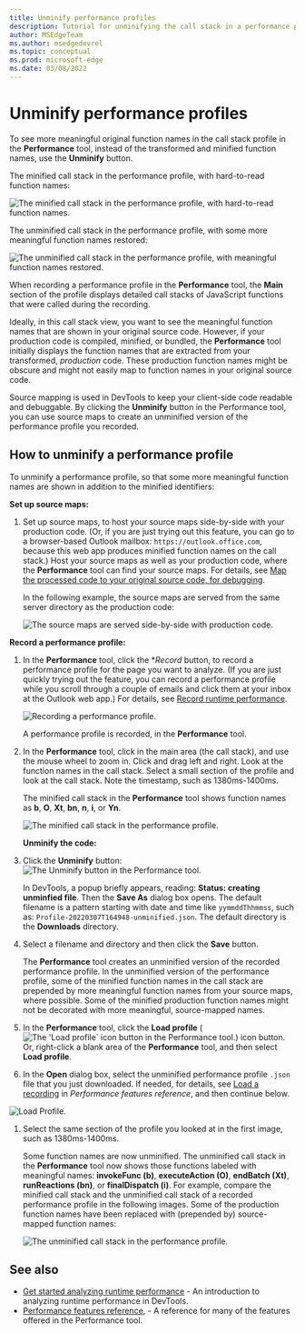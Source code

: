 ```yaml
---
title: Unminify performance profiles
description: Tutorial for unminifying the call stack in a performance profile using source maps.
author: MSEdgeTeam
ms.author: msedgedevrel
ms.topic: conceptual
ms.prod: microsoft-edge
ms.date: 03/08/2022
---
```

# Unminify performance profiles

To see more meaningful original function names in the call stack profile in the **Performance** tool, instead of the transformed and minified function names, use the **Unminify** button.

The minified call stack in the performance profile, with hard-to-read function names:

![The minified call stack in the performance profile, with hard-to-read function names.](images/minified-perf-profile.msft.png)

The unminified call stack in the performance profile, with some more meaningful function names restored:

![The unminified call stack in the performance profile, with meaningful function names restored.](images/unminified-perf-profile.msft.png)

When recording a performance profile in the **Performance** tool, the **Main** section of the profile displays detailed call stacks of JavaScript functions that were called during the recording.  

Ideally, in this call stack view, you want to see the meaningful function names that are shown in your original source code.  However, if your production code is compiled, minified, or bundled, the **Performance** tool initially displays the function names that are extracted from your transformed, _production_ code.  These production function names might be obscure and might not easily map to function names in your original source code.

<!-- todo: review all mentions of "source mapping" in this article - what is the relation between these 3 features/technologies?
*  source mapping and its UX/benefits
*  unminification and its UX/benefits
*  ADO secure server (for source maps) and its UX/benefits
-->
Source mapping is used in DevTools to keep your client-side code readable and debuggable.  By clicking the **Unminify** button in the Performance tool, you can use source maps to create an unminified version of the performance profile you recorded.


<!-- ====================================================================== -->
## How to unminify a performance profile

To unminify a performance profile, so that some more meaningful function names are shown in addition to the minified identifiers:

   **Set up source maps:**

1. Set up source maps, to host your source maps side-by-side with your production code.  (Or, if you are just trying out this feature, you can go to a browser-based Outlook mailbox: `https://outlook.office.com`, because this web app produces minified function names on the call stack.)  Host your source maps as well as your production code, where the **Performance** tool can find your source maps.<!-- Can you use ado server for secure hosting of source maps?-->  For details, see [Map the processed code to your original source code, for debugging](/microsoft-edge/devtools-guide-chromium/javascript/source-maps).

   In the following example, the source maps are served from the same server directory as the production code:

   ![The source maps are served side-by-side with production code.](images/unminify-perf-profile-sourcemaps.msft.png)
<!-- this was the best way I could come up with to describe the folder structure. https://docs.microsoft.com/en-us/dotnet/core/porting/project-structure is an example that went in a different direction but if you like it, please replace this image with a diagram -->

   <!-- a text-based format that could replace the Sources > Page tab screenshot:
   ```
   hooks.ts
   index.js
   index.ts
   isLoki
   ```
   -->

   **Record a performance profile:**

1. In the **Performance** tool, click the **Record* button, to record a performance profile for the page you want to analyze.  (If you are just quickly trying out the feature, you can record a performance profile while you scroll through a couple of emails and click them at your inbox at the Outlook web app.)  For details, see [Record runtime performance](/microsoft-edge/devtools-guide-chromium/evaluate-performance/reference).

   ![Recording a performance profile.](../media/evaluate-performance-performance-record-highlight.msft.png)

   A performance profile is recorded, in the **Performance** tool.

1. In the **Performance** tool, click in the main area (the call stack), and use the mouse wheel to zoom in.  Click and drag left and right.  Look at the function names in the call stack.  Select a small section of the profile and look at the call stack.  Note the timestamp, such as 1380ms-1400ms.

   The minified call stack in the **Performance** tool shows function names as **b**, **O**, **Xt**, **bn**, **n**, **i**, or **Yn**.

   ![The minified call stack in the performance profile.](images/minified-perf-profile.msft.png)

   **Unminify the code:**

1. Click the **Unminify** button:
   ![The Unminify button in the Performance tool.](images/perf-profile-unminify-button.msft.png)

   In DevTools, a popup briefly appears, reading: **Status: creating unminfied file**.  Then the **Save As** dialog box opens.  The default filename is a pattern starting with date and time like `yymmddThhmmss`, such as: `Profile-20220307T164948-unminified.json`.  The default directory is the **Downloads** directory.

1. Select a filename and directory and then click the **Save** button.

   The **Performance** tool creates an unminified version of the recorded performance profile.  In the unminified version of the performance profile, some of the minified function names in the call stack are prepended by more meaningful function names from your source maps, where possible.  Some of the minified production function names might not be decorated with more meaningful, source-mapped names.

1. In the **Performance** tool, click the **Load profile** (![The 'Load profile` icon button in the Performance tool.](images/load-profile-icon.png)) icon button.  Or, right-click a blank area of the **Performance** tool, and then select **Load profile**.

1.  In the **Open** dialog box, select the unminified performance profile `.json` file that you just downloaded.  If needed, for details, see [Load a recording](/microsoft-edge/devtools-guide-chromium/evaluate-performance/reference#load-a-recording) in _Performance features reference_, and then continue below.

   ![Load Profile.](../media/evaluate-performance-performance-refreshed-disable-javascript-samples-checkbox-off-load-profile.msft.png)

1. Select the same section of the profile you looked at in the first image, such as 1380ms-1400ms.

   Some function names are now unminified.  The unminified call stack in the **Performance** tool now shows those functions labeled with meaningful names: **invokeFunc (b)**, **executeAction (O)**, **endBatch (Xt)**, **runReactions (bn)**, or **finalDispatch (i)**.  For example, compare the minified call stack and the unminified call stack of a recorded performance profile in the following images.  Some of the production function names have been replaced with (prepended by) source-mapped function names:

   ![The unminified call stack in the performance profile.](images/unminified-perf-profile.msft.png)


<!-- ====================================================================== -->
## See also

* [Get started analyzing runtime performance](index.md) - An introduction to analyzing runtime performance in DevTools.
* [Performance features reference](reference.md), - A reference for many of the features offered in the Performance tool.
